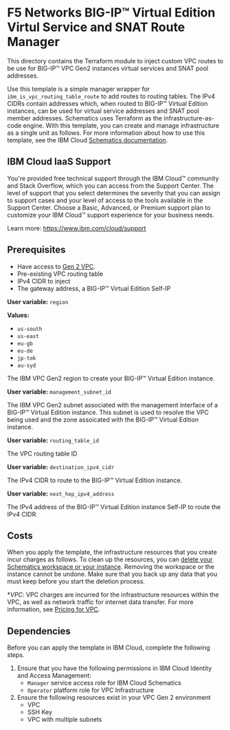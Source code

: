 # F5 Networks BIG-IP™ Virtual Edition Virtul Service and SNAT Route Manager

This directory contains the Terraform module to inject custom VPC routes to be use for BIG-IP™ VPC Gen2 instances virtual services and SNAT pool addresses.

Use this template is a simple manager wrapper for ```ibm_is_vpc_routing_table_route``` to add routes to routing tables. The IPv4 CIDRs contain addresses which, when routed to BIG-IP™ Virtual Edition instances, can be used for virtual service addresses and SNAT pool member addresses. Schematics uses Terraform as the infrastructure-as-code engine.  With this template, you can create and manage infrastructure as a single unit as follows. For more information about how to use this template, see the IBM Cloud [Schematics documentation](https://cloud.ibm.com/docs/schematics).

## IBM Cloud IaaS Support

You're provided free technical support through the IBM Cloud™ community and Stack Overflow, which you can access from the Support Center. The level of support that you select determines the severity that you can assign to support cases and your level of access to the tools available in the Support Center. Choose a Basic, Advanced, or Premium support plan to customize your IBM Cloud™ support experience for your business needs.

Learn more: https://www.ibm.com/cloud/support

## Prerequisites

- Have access to [Gen 2 VPC](https://cloud.ibm.com/vpc-ext/).
- Pre-existing VPC routing table
- IPv4 CIDR to inject
- The gateway address, a BIG-IP™ Virtual Edition Self-IP

**User variable:** ```region```

**Values:**

- ```us-south```
- ```us-east```
- ```eu-gb```
- ```eu-de```
- ```jp-tok```
- ```au-syd```

The IBM VPC Gen2 region to create your BIG-IP™ Virtual Edition instance.

**User variable:** ```management_subnet_id```

The IBM VPC Gen2 subnet associated with the management interface of a BIG-IP™ Virtual Edition instance. This subnet is used to resolve the VPC being used and the zone assoicated with the BIG-IP™ Virtual Edition instance.

**User variable:** ```routing_table_id```

The VPC routing table ID

**User variable:** ```destination_ipv4_cidr```

The IPv4 CIDR to route to the BIG-IP™ Virtual Edition instance.

**User variable:** ```next_hop_ipv4_address```

The IPv4 address of the BIG-IP™ Virtual Edition instance Self-IP to route the IPv4 CIDR.

## Costs

When you apply the template, the infrastructure resources that you create incur charges as follows. To clean up the resources, you can [delete your Schematics workspace or your instance](https://cloud.ibm.com/docs/schematics?topic=schematics-manage-lifecycle#destroy-resources). Removing the workspace or the instance cannot be undone. Make sure that you back up any data that you must keep before you start the deletion process.

*_VPC_: VPC charges are incurred for the infrastructure resources within the VPC, as well as network traffic for internet data transfer. For more information, see [Pricing for VPC](https://cloud.ibm.com/docs/vpc-on-classic?topic=vpc-on-classic-pricing-for-vpc).

## Dependencies

Before you can apply the template in IBM Cloud, complete the following steps.

1.  Ensure that you have the following permissions in IBM Cloud Identity and Access Management:
    * `Manager` service access role for IBM Cloud Schematics
    * `Operator` platform role for VPC Infrastructure
2.  Ensure the following resources exist in your VPC Gen 2 environment
    - VPC
    - SSH Key
    - VPC with multiple subnets
